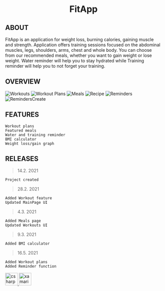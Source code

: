 <h1 align = "center"> FitApp </h1>

## ABOUT
FitApp is an application for weight loss, burning calories, gaining muscle and strength. Application offers training sessions focused on the abdominal muscles, legs, shoulders, arms, chest and whole body. You can choose from our recommended meals, whether you want to gain weight or lose weight. Water reminder will help you to stay hydrated while Training reminder will help you to not forget your training.


## OVERVIEW


![Workouts](https://github.com/MilanOzaniak/FitApp/blob/master/FitApp/FitApp.Android/Resources/Images/WorkoutPage.png)
![Workout Plans](https://github.com/MilanOzaniak/FitApp/blob/master/FitApp/FitApp.Android/Resources/Images/WorkoutPlanPage.png)
![Meals](https://github.com/MilanOzaniak/FitApp/blob/master/FitApp/FitApp.Android/Resources/Images/MealsPage.png)
![Recipe](https://github.com/MilanOzaniak/FitApp/blob/master/FitApp/FitApp.Android/Resources/Images/RecipePage.png)
![Reminders](https://github.com/MilanOzaniak/FitApp/blob/master/FitApp/FitApp.Android/Resources/Images/RemindersPage.png)
![RemindersCreate](https://github.com/MilanOzaniak/FitApp/blob/master/FitApp/FitApp.Android/Resources/Images/RemindersCreatePage.png)

## FEATURES
```
Workout plans
Featured meals
Water and training reminder
BMI calculator
Weight loss/gain graph
```
## RELEASES
> 14.2. 2021
```
Project created
```
>28.2. 2021
```
Added Workout feature
Updated MainPage UI
```
>4.3. 2021
```
Added Meals page
Updated Workouts UI
```
>9.3. 2021
```
Added BMI calculator
```
>16.5. 2021
```
Added Workout plans
Added Reminder function
```











 <a href="https://www.w3schools.com/cs/" target="_blank"> <img src="https://raw.githubusercontent.com/devicons/devicon/master/icons/csharp/csharp-original.svg" alt="csharp" width="40" height="40"/> </a> <a href="https://www.w3schools.com/css/" target="_blank"> <a href="https://dotnet.microsoft.com/apps/xamarin" target="_blank"> <img src="https://raw.githubusercontent.com/detain/svg-logos/780f25886640cef088af994181646db2f6b1a3f8/svg/xamarin.svg" alt="xamarin" width="40" height="40"/>
